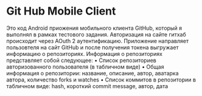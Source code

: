 # Git Hub Mobile Client
Это код Android приожения мобильного клиента GitHub, который я выполнял в рамках тестового задания.
Авторизация на сайте гитхаб происходит через AOuth 2 аутентификацию.
Приложение направляет  пользовтеля на сайт GitHub и после получения токена выгружает информацию о репозиториях. 
Информация о репозиториях представляет собой следующее: 
• Список репозиториев авторизованного пользователя (в табличном виде)
• Общая информация о репозитории: название, описание, автор, аватарка автора,
количество forks и watches
• Список коммитов в репозитории в табличном виде: hash, короткий commit message,
автор, дата
